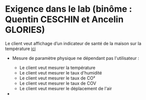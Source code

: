 # Exigence dans le lab (binôme : Quentin CESCHIN et Ancelin GLORIES)

Le client veut  affichage d’un indicateur de santé de la maison sur la température [ici](https://github.com/quentinceschin123456/re-experimentations/blob/master/README.txt#L5)

* Mesure de paramètre physique ne dépendant pas l'utilisateur :
    * Le client veut mesurer la température
    * Le client veut mesurer le taux d'humidité
    * Le client veut mesurer le taux de CO²
    * Le client veut mesurer le taux de COV
    * Le client veut mesurer le déplacement de l'air

* 